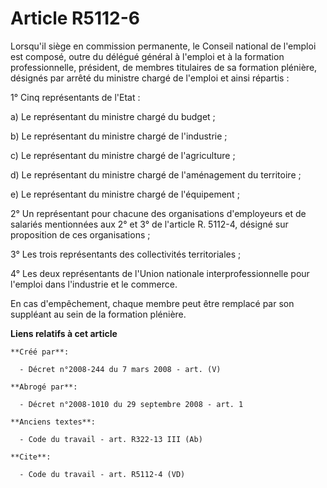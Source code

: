# Article R5112-6

Lorsqu'il siège en commission permanente, le Conseil national de l'emploi est composé, outre du délégué général à l'emploi et
à la formation professionnelle, président, de membres titulaires de sa formation plénière, désignés par arrêté du ministre
chargé de l'emploi et ainsi répartis : 

1° Cinq représentants de l'Etat : 

a) Le représentant du ministre chargé du budget ; 

b) Le représentant du ministre chargé de l'industrie ; 

c) Le représentant du ministre chargé de l'agriculture ; 

d) Le représentant du ministre chargé de l'aménagement du territoire ; 

e) Le représentant du ministre chargé de l'équipement ; 

2° Un représentant pour chacune des organisations d'employeurs et de salariés mentionnées aux 2° et 3° de l'article R.
5112-4, désigné sur proposition de ces organisations ; 

3° Les trois représentants des collectivités territoriales ; 

4° Les deux représentants de l'Union nationale interprofessionnelle pour l'emploi dans l'industrie et le commerce. 

En cas d'empêchement, chaque membre peut être remplacé par son suppléant au sein de la formation plénière.

**Liens relatifs à cet article**

	**Créé par**:

	  - Décret n°2008-244 du 7 mars 2008 - art. (V)

	**Abrogé par**:

	  - Décret n°2008-1010 du 29 septembre 2008 - art. 1

	**Anciens textes**:

	  - Code du travail - art. R322-13 III (Ab)

	**Cite**:

	  - Code du travail - art. R5112-4 (VD)
